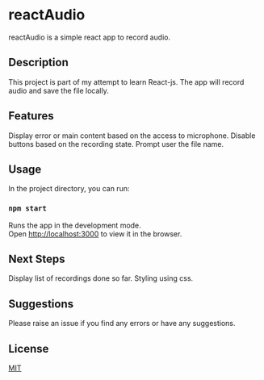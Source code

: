 # reactAudio

reactAudio is a simple react app to record audio.


## Description

This project is part of my attempt to learn React-js.
The app will record audio and save the file locally.

## Features
Display error or main content based on the access to microphone.
Disable buttons based on the recording state.
Prompt user the file name.


## Usage

In the project directory, you can run:

### `npm start`

Runs the app in the development mode.<br />
Open [http://localhost:3000](http://localhost:3000) to view it in the browser.


## Next Steps
Display list of recordings done so far.
Styling using css.


## Suggestions
Please raise an issue if you find any errors or have any suggestions.


## License
[MIT](LICENSE)

